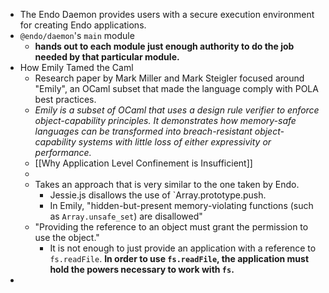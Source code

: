- The Endo Daemon provides users with a secure execution environment for creating Endo applications.
- `@endo/daemon`'s `main` module
	- **hands out to each module just enough authority to do the job needed by that particular module.**
- How Emily Tamed the Caml
	- Research paper by Mark Miller and Mark Steigler focused around "Emily", an OCaml subset that made the language comply with POLA best practices.
	- *Emily is a subset of OCaml that uses a design rule verifier to enforce object-capability principles. It demonstrates how memory-safe languages can be transformed into breach-resistant object-capability systems with little loss of either expressivity or performance.*
	- [[Why Application Level Confinement is Insufficient]]
	-
	- Takes an approach that is very similar to the one taken by Endo.
		- Jessie.js disallows the use of `Array.prototype.push.
		- In Emily, "hidden-but-present memory-violating functions (such as `Array.unsafe_set`) are disallowed"
	- "Providing the reference to an object must grant the permission to use the object."
		- It is not enough to just provide an application with a reference to `fs.readFile`. **In order to use `fs.readFile`, the application must hold the powers necessary to work with `fs`.**
-